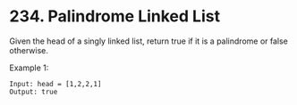 # 234. Palindrome Linked List
Given the head of a singly linked list, return true if it is a 
palindrome
 or false otherwise.

 

Example 1:

```
Input: head = [1,2,2,1]
Output: true
```

